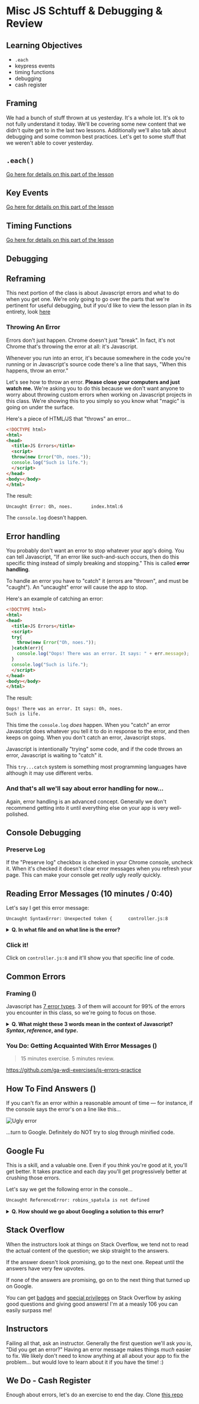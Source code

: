 # Misc JS Schtuff & Debugging & Review

## Learning Objectives

- `.each`
- keypress events
- timing functions
- debugging
- cash register

## Framing
We had a bunch of stuff thrown at us yesterday. It's a whole lot. It's ok to not fully understand it today. We'll be covering some new content that we didn't quite get to in the last two lessons. Additionally we'll also talk about debugging and some common best practices. Let's get to some stuff that we weren't able to cover yesterday.

## `.each()`

[Go here for details on this part of the lesson](https://github.com/ga-wdi-lessons/jquery-dom#each)

## Key Events

[Go here for details on this part of the lesson](https://github.com/ga-wdi-lessons/js-events-callbacks#key-events-445---500-15-minutes)

## Timing Functions

[Go here for details on this part of the lesson](https://github.com/ga-wdi-lessons/js-events-callbacks#timing-functions-420---430-10-minutes)

## Debugging

## Reframing

This next portion of the class is about Javascript errors and what to do when you get one. We're only going to go over the parts that we're pertinent for useful debugging, but if you'd like to view the lesson plan in its entirety, look [here](https://github.com/ga-wdi-lessons/js-debugging)

### Throwing An Error

Errors don't just happen. Chrome doesn't just "break". In fact, it's not Chrome that's throwing the error at all: it's Javascript.

Whenever you run into an error, it's because somewhere in the code you're running or in Javascript's source code there's a line that says, "When this happens, throw an error."

Let's see how to throw an error. **Please close your computers and just watch me.** We're asking you to do this because we don't want anyone to worry about throwing custom errors when working on Javascript projects in this class. We're showing this to you simply so you know what "magic" is going on under the surface.

Here's a piece of HTML/JS that "throws" an error...

```html
<!DOCTYPE html>
<html>
<head>
  <title>JS Errors</title>
  <script>
  throw(new Error("Oh, noes."));
  console.log("Such is life.");
  </script>
</head>
<body></body>
</html>
```

The result:

```
Uncaught Error: Oh, noes.       index.html:6
```

The `console.log` doesn't happen.

## Error handling

You probably don't want an error to stop whatever your app's doing. You can tell Javascript, "If an error like such-and-such occurs, then do this specific thing instead of simply breaking and stopping." This is called **error handling**.

To handle an error you have to "catch" it (errors are "thrown", and must be "caught"). An "uncaught" error will cause the app to stop.

Here's an example of catching an error:

```html
<!DOCTYPE html>
<html>
<head>
  <title>JS Errors</title>
  <script>
  try{
    throw(new Error("Oh, noes."));
  }catch(err){
    console.log("Oops! There was an error. It says: " + err.message);
  }
  console.log("Such is life.");
  </script>
</head>
<body></body>
</html>
```

The result:

```
Oops! There was an error. It says: Oh, noes.
Such is life.
```

This time the `console.log` *does* happen. When you "catch" an error Javascript does whatever you tell it to do in response to the error, and then keeps on going. When you don't catch an error, Javascript stops.

Javascript is intentionally "trying" some code, and if the code throws an error, Javascript is waiting to "catch" it.

This `try...catch` system is something most programming languages have although it may use different verbs.

### And that's all we'll say about error handling for now...

Again, error handling is an advanced concept. Generally we don't recommend getting into it until everything else on your app is very well-polished.

## Console Debugging

### Preserve Log

If the "Preserve log" checkbox is checked in your Chrome console, uncheck it. When it's checked it doesn't clear error messages when you refresh your page. This can make your console get *really* ugly *really* quickly.

## Reading Error Messages (10 minutes / 0:40)

Let's say I get this error message:

```
Uncaught SyntaxError: Unexpected token {      controller.js:8
```

<details>

<summary><strong>Q. In what file and on what line is the error?</strong></summary>

> Line 8 of `controller.js`

</details>


### Click it!
Click on `controller.js:8` and it'll show you that specific line of code.


## Common Errors

### Framing ()

Javascript has [7 error types](https://developer.mozilla.org/en-US/docs/Web/JavaScript/Reference/Global_Objects/Error#Error_types). 3 of them will account for 99% of the errors you encounter in this class, so we're going to focus on those.

<details>

<summary><strong>Q. What might these 3 words mean in the context of Javascript? <i>Syntax</i>, <i>reference</i>, and <i>type</i>.</strong></summary>

> Syntax: The way the code is actually written.

> Reference: The process of calling variables and functions.

> Type: The different kinds of data Javascript can handle, like strings and numbers.

</details>


### You Do: Getting Acquainted With Error Messages ()

> 15 minutes exercise. 5 minutes review.

https://github.com/ga-wdi-exercises/js-errors-practice

## How To Find Answers ()

If you can't fix an error within a reasonable amount of time &mdash; for instance, if the console says the error's on a line like this...

![Ugly error](ugly_error.jpg)

...turn to Google. Definitely do NOT try to slog through minified code.

## Google Fu
This is a skill, and a valuable one. Even if you *think* you're good at it, you'll get better. It takes practice and each day you'll get progressively better at crushing those errors.

Let's say we get the following error in the console...

```bash
Uncaught ReferenceError: robins_spatula is not defined
```

<details>
<summary><strong>Q. How should we go about Googling a solution to this error?</strong></summary>
<br/>

* Copy and paste the exact text of your error into Google, and then remove any words that are specific to your script.
* For example, instead of:
```
Uncaught ReferenceError: robins_spatula is not defined
```
...search for:
```
Uncaught ReferenceError: is not defined
```

* If you're looking for a specific phrase, put it in quotes.
* `is not defined` will return any page with the words `is`, `not`, and `defined`.
* `"is not defined"` will return any page with the exact phrase `is not defined`.

* Use `-` to exclude stuff.
* `ReferenceError -jquery` will return any page with `ReferenceError` and **without** `jquery`


* Use `site:sitename.com` to search within a site
* `site:stackoverflow.com ReferenceError` will search for pages with `ReferenceError` inside Stack Overflow only

</details>

## Stack Overflow

When the instructors look at things on Stack Overflow, we tend not to read the actual content of the question; we skip straight to the answers.

If the answer doesn't look promising, go to the next one. Repeat until the answers have very few upvotes.

If none of the answers are promising, go on to the next thing that turned up on Google.

You can get [badges](stackoverflow.com/help/badges) and [special privileges](stackoverflow.com/help/privileges) on Stack Overflow by asking good questions and giving good answers! I'm at a measly 106 you can easily surpass me!

## Instructors

Failing all that, ask an instructor. Generally the first question we'll ask *you* is, "Did you get an error?" Having an error message makes things *much* easier to fix. We likely don't need to know anything at all about your app to fix the problem... but would love to learn about it if you have the time! :)

## We Do - Cash Register

Enough about errors, let's do an exercise to end the day.
Clone [this repo](https://github.com/ga-wdi-exercises/cash-register)
